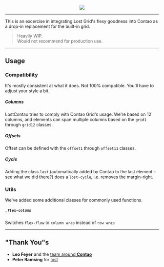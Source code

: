 <p style="text-align: center">
	<img src="http://crshd.github.io/lost-contao/images/lost-contao.png">
</p>

---

This is an excercise in integrating Lost Grid's flexy goodness into Contao as a drop-in replacement for the built-in grid.

> Heavily WIP.<br>
> Would not recommend for production use.<br>

---

## Usage

### Compatibility

It's mostly consistent at what it does. Not 100% compatible. You'll have to adjust your style a bit.

##### Columns
LostContao tries to comply with Contao Grid's usage. We're based on 12 columns, and elements can span multiple columns based on the `grid1` through `grid12` classes.

##### Offsets
Offset can be defined with the `offset1` through `offset11` classes.

##### Cycle
Adding the class `last` (automatically added by Contao to the last element &ndash; see what we did there?) does a `lost-cycle`, i.e. removes the margin-right.

### Utils

We've added some additional classes for commonly used functions.

##### `.flex-column`
Switches `flex-flow` to `column wrap` instead of `row wrap`

---

## "Thank You"s

- **Leo Feyer** and the [team around **Contao**](https://contao.org/de/ueber-contao.html)
- **Peter Ramsing** for [lost](https://github.com/peterramsing/lost)
